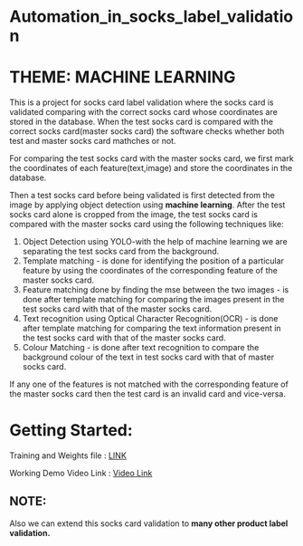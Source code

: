 # Automation_in_socks_label_validation 

# THEME: MACHINE LEARNING

This is a project for socks card label validation where the socks card is validated comparing with the correct socks card whose coordinates are stored in the database. When the test socks card is compared with the correct socks card(master socks card) the software checks whether both test and master socks card mathches or not.

For comparing the test socks card with the master socks card, we first mark the coordinates of each feature(text,image) and store the coordinates in the database.

Then a test socks card before being validated is first detected from the image by applying object detection using <b>machine learning</b>. After the test socks card alone is cropped from the image, the test socks card is compared with the master socks card using the following techniques like:
<ol>
  <li>Object Detection using YOLO-with the help of machine learning we are separating the test socks card from the background.</li>
  <li>Template matching - is done for identifying the position of a particular feature by using the coordinates of the corresponding feature of the master socks card.</li>
  <li>Feature matching done by finding the mse between the two images - is done after template matching for comparing the images present in the test socks card with that of the master socks card.</li>
  <li>Text recognition using Optical Character Recognition(OCR) - is done after template matching for comparing the text information present in the test socks card with that of the master socks card.</li>
    <li>Colour Matching - is done after text recognition to compare the background colour of the text in test socks card with that of master socks card.</li>
</ol>
  
If any one of the features is not matched with the corresponding feature of the master socks card then the test card is an invalid card and vice-versa.

# Getting Started:

Training and Weights file : <a href="https://drive.google.com/drive/folders/1AgvQbPaQzvm0TTzzf8aSUhYr6TEaTsG3?usp=sharing">LINK</a>
</p>
Working Demo Video Link : <a href="https://drive.google.com/file/d/1ZuY6T5Ofgd3tofcDj0HYsfQuCCbu3gc4/view?usp=sharing">Video Link</a>

## NOTE:
Also we can extend this socks card validation to **many other product label validation.**

